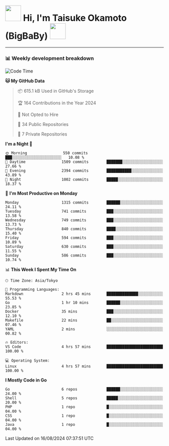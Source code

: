 <!-- Title -->
<h1>
    <img src="https://media.tenor.com/TlyRveJkgo4AAAAi/cloud-cloud-strife.gif" width="50"/> 
    Hi, I'm Taisuke Okamoto (BigBaBy) 
    <img src="https://media.tenor.com/TlyRveJkgo4AAAAi/cloud-cloud-strife.gif" width="50"/>
</h1>

---

<h3> 📊 Weekly development breakdown </h3>
<!-- waka-readme-stats -->

<!--START_SECTION:waka-->
![Code Time](http://img.shields.io/badge/Code%20Time-1%2C802%20hrs%2059%20mins-blue)

**🐱 My GitHub Data** 

> 📦 615.1 kB Used in GitHub's Storage 
 > 
> 🏆 164 Contributions in the Year 2024
 > 
> 🚫 Not Opted to Hire
 > 
> 📜 34 Public Repositories 
 > 
> 🔑 7 Private Repositories 
 > 
**I'm a Night 🦉** 

```text
🌞 Morning                550 commits         ███░░░░░░░░░░░░░░░░░░░░░░   10.08 % 
🌆 Daytime                1509 commits        ███████░░░░░░░░░░░░░░░░░░   27.66 % 
🌃 Evening                2394 commits        ███████████░░░░░░░░░░░░░░   43.89 % 
🌙 Night                  1002 commits        █████░░░░░░░░░░░░░░░░░░░░   18.37 % 
```
📅 **I'm Most Productive on Monday** 

```text
Monday                   1315 commits        ██████░░░░░░░░░░░░░░░░░░░   24.11 % 
Tuesday                  741 commits         ███░░░░░░░░░░░░░░░░░░░░░░   13.58 % 
Wednesday                749 commits         ███░░░░░░░░░░░░░░░░░░░░░░   13.73 % 
Thursday                 840 commits         ████░░░░░░░░░░░░░░░░░░░░░   15.40 % 
Friday                   594 commits         ███░░░░░░░░░░░░░░░░░░░░░░   10.89 % 
Saturday                 630 commits         ███░░░░░░░░░░░░░░░░░░░░░░   11.55 % 
Sunday                   586 commits         ███░░░░░░░░░░░░░░░░░░░░░░   10.74 % 
```


📊 **This Week I Spent My Time On** 

```text
🕑︎ Time Zone: Asia/Tokyo

💬 Programming Languages: 
Markdown                 2 hrs 45 mins       ██████████████░░░░░░░░░░░   55.53 % 
Go                       1 hr 10 mins        ██████░░░░░░░░░░░░░░░░░░░   23.85 % 
Docker                   35 mins             ███░░░░░░░░░░░░░░░░░░░░░░   12.10 % 
Makefile                 22 mins             ██░░░░░░░░░░░░░░░░░░░░░░░   07.46 % 
YAML                     2 mins              ░░░░░░░░░░░░░░░░░░░░░░░░░   00.82 % 

🔥 Editors: 
VS Code                  4 hrs 57 mins       █████████████████████████   100.00 % 

💻 Operating System: 
Linux                    4 hrs 57 mins       █████████████████████████   100.00 % 
```

**I Mostly Code in Go** 

```text
Go                       6 repos             ██████░░░░░░░░░░░░░░░░░░░   24.00 % 
Shell                    5 repos             █████░░░░░░░░░░░░░░░░░░░░   20.00 % 
PHP                      1 repo              █░░░░░░░░░░░░░░░░░░░░░░░░   04.00 % 
CSS                      1 repo              █░░░░░░░░░░░░░░░░░░░░░░░░   04.00 % 
Java                     1 repo              █░░░░░░░░░░░░░░░░░░░░░░░░   04.00 % 
```




 Last Updated on 16/08/2024 07:37:51 UTC
<!--END_SECTION:waka-->
